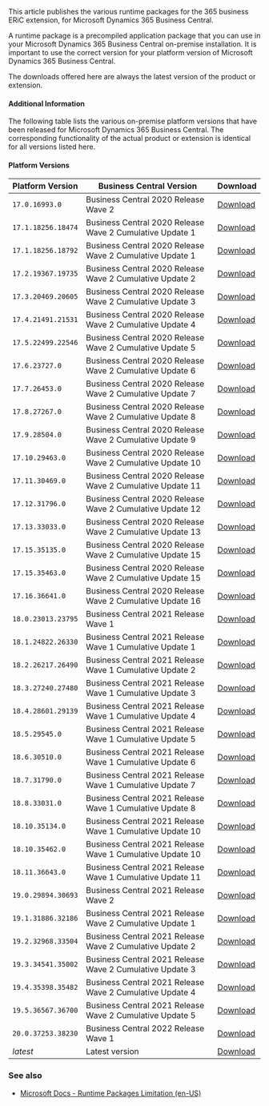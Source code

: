 This article publishes the various runtime packages for the 365 business ERiC extension, for Microsoft Dynamics 365 Business Central.

A runtime package is a precompiled application package that you can use in your Microsoft Dynamics 365 Business Central on-premise installation. It is important to use the correct version for your platform version of Microsoft Dynamics 365 Business Central.

The downloads offered here are always the latest version of the product or extension.

#### Additional Information

The following table lists the various on-premise platform versions that have been released for Microsoft Dynamics 365 Business Central. The corresponding functionality of the actual product or extension is identical for all versions listed here.

#### Platform Versions

| Platform Version | Business Central Version | Download |
| --- | --- | --- | 
| `17.0.16993.0` | Business Central 2020 Release Wave 2 | [Download](https://365businessapi.com/api/SoftwareDownload?AppId=b03f5a4d-d257-4177-9881-7fba3c4cc5c5&version=17.0.16993.0) |
| `17.1.18256.18474` | Business Central 2020 Release Wave 2 Cumulative Update 1 | [Download](https://365businessapi.com/api/SoftwareDownload?AppId=b03f5a4d-d257-4177-9881-7fba3c4cc5c5&version=17.1.18256.18474) |
| `17.1.18256.18792` | Business Central 2020 Release Wave 2 Cumulative Update 1 | [Download](https://365businessapi.com/api/SoftwareDownload?AppId=b03f5a4d-d257-4177-9881-7fba3c4cc5c5&version=17.1.18256.18792) |
| `17.2.19367.19735` | Business Central 2020 Release Wave 2 Cumulative Update 2 | [Download](https://365businessapi.com/api/SoftwareDownload?AppId=b03f5a4d-d257-4177-9881-7fba3c4cc5c5&version=17.2.19367.19735) |
| `17.3.20469.20605` | Business Central 2020 Release Wave 2 Cumulative Update 3 | [Download](https://365businessapi.com/api/SoftwareDownload?AppId=b03f5a4d-d257-4177-9881-7fba3c4cc5c5&version=17.3.20469.20605) |
| `17.4.21491.21531` | Business Central 2020 Release Wave 2 Cumulative Update 4 | [Download](https://365businessapi.com/api/SoftwareDownload?AppId=b03f5a4d-d257-4177-9881-7fba3c4cc5c5&version=17.4.21491.21531) |
| `17.5.22499.22546` | Business Central 2020 Release Wave 2 Cumulative Update 5 | [Download](https://365businessapi.com/api/SoftwareDownload?AppId=b03f5a4d-d257-4177-9881-7fba3c4cc5c5&version=17.5.22499.22546) |
| `17.6.23727.0` | Business Central 2020 Release Wave 2 Cumulative Update 6 | [Download](https://365businessapi.com/api/SoftwareDownload?AppId=b03f5a4d-d257-4177-9881-7fba3c4cc5c5&version=17.6.23727.0) |
| `17.7.26453.0` | Business Central 2020 Release Wave 2 Cumulative Update 7 | [Download](https://365businessapi.com/api/SoftwareDownload?AppId=b03f5a4d-d257-4177-9881-7fba3c4cc5c5&version=17.7.26453.0) |
| `17.8.27267.0` | Business Central 2020 Release Wave 2 Cumulative Update 8 | [Download](https://365businessapi.com/api/SoftwareDownload?AppId=b03f5a4d-d257-4177-9881-7fba3c4cc5c5&version=17.8.27267.0) |
| `17.9.28504.0` | Business Central 2020 Release Wave 2 Cumulative Update 9 | [Download](https://365businessapi.com/api/SoftwareDownload?AppId=b03f5a4d-d257-4177-9881-7fba3c4cc5c5&version=17.9.28504.0) |
| `17.10.29463.0` | Business Central 2020 Release Wave 2 Cumulative Update 10 | [Download](https://365businessapi.com/api/SoftwareDownload?AppId=b03f5a4d-d257-4177-9881-7fba3c4cc5c5&version=17.10.29463.0) |
| `17.11.30469.0` | Business Central 2020 Release Wave 2 Cumulative Update 11 | [Download](https://365businessapi.com/api/SoftwareDownload?AppId=b03f5a4d-d257-4177-9881-7fba3c4cc5c5&version=17.11.30469.0) |
| `17.12.31796.0` | Business Central 2020 Release Wave 2 Cumulative Update 12 | [Download](https://365businessapi.com/api/SoftwareDownload?AppId=b03f5a4d-d257-4177-9881-7fba3c4cc5c5&version=17.12.31796.0) |
| `17.13.33033.0` | Business Central 2020 Release Wave 2 Cumulative Update 13 | [Download](https://365businessapi.com/api/SoftwareDownload?AppId=b03f5a4d-d257-4177-9881-7fba3c4cc5c5&version=17.13.33033.0) |
| `17.15.35135.0` | Business Central 2020 Release Wave 2 Cumulative Update 15 | [Download](https://365businessapi.com/api/SoftwareDownload?AppId=b03f5a4d-d257-4177-9881-7fba3c4cc5c5&version=17.15.35135.0) |
| `17.15.35463.0` | Business Central 2020 Release Wave 2 Cumulative Update 15 | [Download](https://365businessapi.com/api/SoftwareDownload?AppId=b03f5a4d-d257-4177-9881-7fba3c4cc5c5&version=17.15.35463.0) |
| `17.16.36641.0` | Business Central 2020 Release Wave 2 Cumulative Update 16 | [Download](https://365businessapi.com/api/SoftwareDownload?AppId=b03f5a4d-d257-4177-9881-7fba3c4cc5c5&version=17.16.36641.0) |
| `18.0.23013.23795` | Business Central 2021 Release Wave 1  | [Download](https://365businessapi.com/api/SoftwareDownload?AppId=b03f5a4d-d257-4177-9881-7fba3c4cc5c5&version=18.0.23013.23795) |
| `18.1.24822.26330` | Business Central 2021 Release Wave 1 Cumulative Update 1 | [Download](https://365businessapi.com/api/SoftwareDownload?AppId=b03f5a4d-d257-4177-9881-7fba3c4cc5c5&version=18.1.24822.26330) |
| `18.2.26217.26490` | Business Central 2021 Release Wave 1 Cumulative Update 2 | [Download](https://365businessapi.com/api/SoftwareDownload?AppId=b03f5a4d-d257-4177-9881-7fba3c4cc5c5&version=18.2.26217.26490) |
| `18.3.27240.27480` | Business Central 2021 Release Wave 1 Cumulative Update 3 | [Download](https://365businessapi.com/api/SoftwareDownload?AppId=b03f5a4d-d257-4177-9881-7fba3c4cc5c5&version=18.3.27240.27480) |
| `18.4.28601.29139` | Business Central 2021 Release Wave 1 Cumulative Update 4 | [Download](https://365businessapi.com/api/SoftwareDownload?AppId=b03f5a4d-d257-4177-9881-7fba3c4cc5c5&version=18.4.28601.29139) |
| `18.5.29545.0` | Business Central 2021 Release Wave 1 Cumulative Update 5 | [Download](https://365businessapi.com/api/SoftwareDownload?AppId=b03f5a4d-d257-4177-9881-7fba3c4cc5c5&version=18.5.29545.0) |
| `18.6.30510.0` | Business Central 2021 Release Wave 1 Cumulative Update 6 | [Download](https://365businessapi.com/api/SoftwareDownload?AppId=b03f5a4d-d257-4177-9881-7fba3c4cc5c5&version=18.6.30510.0) |
| `18.7.31790.0` | Business Central 2021 Release Wave 1 Cumulative Update 7 | [Download](https://365businessapi.com/api/SoftwareDownload?AppId=b03f5a4d-d257-4177-9881-7fba3c4cc5c5&version=18.7.31790.0) |
| `18.8.33031.0` | Business Central 2021 Release Wave 1 Cumulative Update 8 | [Download](https://365businessapi.com/api/SoftwareDownload?AppId=b03f5a4d-d257-4177-9881-7fba3c4cc5c5&version=18.8.33031.0) |
| `18.10.35134.0` | Business Central 2021 Release Wave 1 Cumulative Update 10 | [Download](https://365businessapi.com/api/SoftwareDownload?AppId=b03f5a4d-d257-4177-9881-7fba3c4cc5c5&version=18.10.35134.0) |
| `18.10.35462.0` | Business Central 2021 Release Wave 1 Cumulative Update 10 | [Download](https://365businessapi.com/api/SoftwareDownload?AppId=b03f5a4d-d257-4177-9881-7fba3c4cc5c5&version=18.10.35462.0) |
| `18.11.36643.0` | Business Central 2021 Release Wave 1 Cumulative Update 11 | [Download](https://365businessapi.com/api/SoftwareDownload?AppId=b03f5a4d-d257-4177-9881-7fba3c4cc5c5&version=18.11.36643.0) |
| `19.0.29894.30693` | Business Central 2021 Release Wave 2  | [Download](https://365businessapi.com/api/SoftwareDownload?AppId=b03f5a4d-d257-4177-9881-7fba3c4cc5c5&version=19.0.29894.30693) |
| `19.1.31886.32186` | Business Central 2021 Release Wave 2 Cumulative Update 1 | [Download](https://365businessapi.com/api/SoftwareDownload?AppId=b03f5a4d-d257-4177-9881-7fba3c4cc5c5&version=19.1.31886.32186) |
| `19.2.32968.33504` | Business Central 2021 Release Wave 2 Cumulative Update 2 | [Download](https://365businessapi.com/api/SoftwareDownload?AppId=b03f5a4d-d257-4177-9881-7fba3c4cc5c5&version=19.2.32968.33504) |
| `19.3.34541.35002` | Business Central 2021 Release Wave 2 Cumulative Update 3 | [Download](https://365businessapi.com/api/SoftwareDownload?AppId=b03f5a4d-d257-4177-9881-7fba3c4cc5c5&version=19.3.34541.35002) |
| `19.4.35398.35482` | Business Central 2021 Release Wave 2 Cumulative Update 4 | [Download](https://365businessapi.com/api/SoftwareDownload?AppId=b03f5a4d-d257-4177-9881-7fba3c4cc5c5&version=19.4.35398.35482) |
| `19.5.36567.36700` | Business Central 2021 Release Wave 2 Cumulative Update 5 | [Download](https://365businessapi.com/api/SoftwareDownload?AppId=b03f5a4d-d257-4177-9881-7fba3c4cc5c5&version=19.5.36567.36700) |
| `20.0.37253.38230` | Business Central 2022 Release Wave 1  | [Download](https://365businessapi.com/api/SoftwareDownload?AppId=b03f5a4d-d257-4177-9881-7fba3c4cc5c5&version=20.0.37253.38230) |
| _latest_ | Latest version | [Download](https://365businessapi.com/api/SoftwareDownload?AppId=b03f5a4d-d257-4177-9881-7fba3c4cc5c5) |

### See also
 - [Microsoft Docs - Runtime Packages Limitation (en-US)](https://docs.microsoft.com/en-us/dynamics365/business-central/dev-itpro/developer/devenv-creating-runtime-packages#limitations)